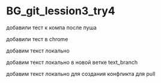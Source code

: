 # BG_git_lession3_try4

добавили тест к компа после пуша

добавили тест в chrome

добавим текст локально

добавим текст локально в новой ветке text_branch

добавим текст локально для создания конфликта для pull